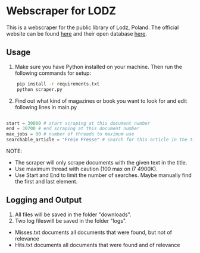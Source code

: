 # Webscraper for LODZ

This is a webscraper for the public library of Lodz, Poland.
The official website can be found [here](http://www.biblioteka.lodz.pl/) and their open database [here](http://bc.wimbp.lodz.pl/dlibra).

## Usage

1. Make sure you have Python installed on your machine. Then run the following commands for setup: 
```bash
    pip install -r requirements.txt
    python scraper.py
```

2. Find out what kind of magazines or book you want to look for and edit following lines in main.py

```python

start = 30000 # start scraping at this document number
end = 30700 # end scraping at this document number
max_jobs = 80 # number of threads to maximum use
searchable_article = "Freie Presse" # search for this article in the title

```

NOTE: 
- The scraper will only scrape documents with the given text in the title. 
- Use maximum thread with caution (100 max on i7 4900K).
- Use Start and End to limit the number of searches. Maybe manually find the first and last element.

## Logging and Output

1. All files will be saved in the folder "downloads".
2. Two log fileswill be saved in the folder "logs".
- Misses.txt documents all documents that were found, but not of relevance
- Hits.txt documents all documents that were found and of relevance


